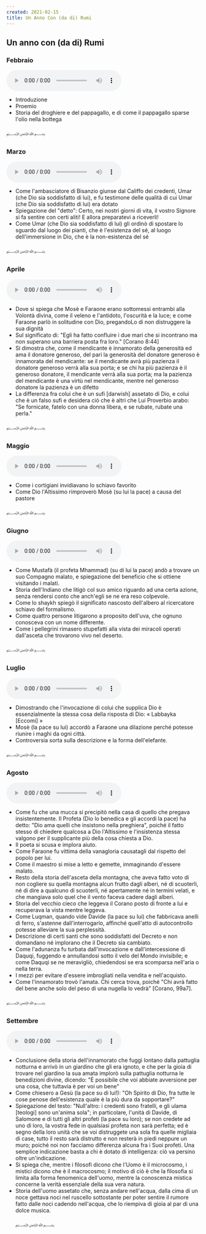 ```yaml
---
created: 2021-02-15
title: Un Anno Con (da di) Rumi
---
```


<h2>Un anno con (da di) Rumi</h2>

<h3>Febbraio</h3>
<audio controls src="https://www.dropbox.com/s/t611ks6stq2tm6u/Febbraio.m4a?raw=1">$notaudio$</audio>
<ul>
  <li>Introduzione</li>
  <li>Proemio</li>
  <li>Storia del droghiere e del pappagallo, e di come il pappagallo sparse l'olio nella bottega</li>
</ul>
<p class="text-center">&#65021;</p>
<h3>Marzo</h3>
<audio controls src="https://www.dropbox.com/s/y38uls6xg0vy0yt/Marzo.m4a?raw=1">$notaudio$</audio>
<ul>
  <li>
  Come l'ambasciatore di Bisanzio giunse dal Califfo dei credenti, Umar
  (che Dio sia soddisfatto di lui), e fu testimone delle qualità di cui
  Umar (che Dio sia soddisfatto di lui) era dotato
  </li>
  <li>
  Spiegazione del "detto": Certo, nei nostri giorni di vita, il vostro
  Signore si fa sentire con certi aliti! E allora preparatevi a
  riceverli!
  </li>
  <li>
  Come Umar (che Dio sia soddisfatto di lui) gli ordinò di spostare lo
  sguardo dal luogo dei pianti, che è l'esistenza del sé, al luogo
  dell'immersione in Dio, che è la non-esistenza del sé
  </li>
</ul>
<p class="text-center">&#65021;</p>
<h3>Aprile</h3>
<audio controls src="https://www.dropbox.com/s/cbl4ibp69udejjc/Aprile.m4a?raw=1">$notaudio$</audio>
<ul>
  <li>
  Dove si spiega che Mosè e Faraone erano sottomessi entrambi alla Volontà
  divina, come il veleno e l'antidoto, l'oscurità e la luce; e come
  Faraone parlò in solitudine con Dio, pregandoLo di non distruggere la
  sua dignità
  </li>
  <li>
  Sul significato di: "Egli ha fatto confluire i due mari che si
  incontrano ma non superano una barriera posta fra loro." [Corano 8:44]
  </li>
  <li>
  Si dimostra che, come il mendicante è innamorato della generosità ed ama
  il donatore generoso, del pari la generosità del donatore generoso è
  innamorata del mendicante: se il mendicante avrà più pazienza il
  donatore generoso verrà alla sua porta; e se chi ha più pazienza è il
  generoso donatore, il mendicante verrà alla sua porta; ma la pazienza
  del mendicante è una virtù nel mendicante, mentre nel generoso donatore
  la pazienza è un difetto
  </li>
  <li>
  La differenza fra colui che è un sufi [darwish] assetato di Dio, e colui
  che è un falso sufi e desidera ciò che è altri che Lui
  Proverbio arabo: "Se fornicate, fatelo con una donna libera, e se
  rubate, rubate una perla."
  </li>
</ul>
<p class="text-center">&#65021;</p>
<h3>Maggio</h3>
<audio controls src="https://www.dropbox.com/s/ig8dpw7cjdltciw/Maggio.m4a?raw=1">$notaudio$</audio>
<ul>
 <li>
 Come i cortigiani invidiavano lo schiavo favorito
 </li>
 <li>
 Come Dio l'Altissimo rimproverò Mosè (su lui la pace) a causa del pastore
 </li>
</ul>
<p class="text-center">&#65021;</p>
<h3>Giugno</h3>
<audio controls src="https://www.dropbox.com/s/paivcueepogzw6v/Giugno.m4a?raw=1">$notaudio$</audio>
<ul>
 <li>
 Come Mustafà (il profeta Mhammad) (su di lui la pace) andò a trovare
 un suo Compagno malato, e spiegazione del beneficio che si ottiene
 visitando i malati.
 </li>
 <li>
 Storia dell'Indiano che litigò col suo amico riguardo ad una certa
 azione, senza rendersi conto che anch'egli se ne era reso colpevole.
 </li>
 <li>
 Come lo shaykh spiegò il significato nascosto dell'albero al
 ricercatore schiavo del formalismo.
 </li>
 <li>
 Come quattro persone litigarono a proposito dell'uva, che ognuno
 conosceva con un nome differente.
 </li>
 <li>
 Come i pellegrini rimasero stupefatti alla vista dei miracoli operati
 dall'asceta che trovarono vivo nel deserto.
 </li>
</ul>
<p class="text-center">&#65021;</p>
<h3>Luglio</h3>
<audio controls src="https://www.dropbox.com/s/1jepssea99ii64s/Luglio.m4a?raw=1">$notaudio$</audio>
<ul>
 <li>
 Dimostrando che l'invocazione di colui che supplica Dio è
 essenzialmente la stessa cosa della risposta di Dio:
 « Labbayka [Eccomi] »
 </li>
 <li>
 Mosè (la pace su lui) accordò a Faraone una dilazione perché potesse riunire i
 maghi da ogni città.
 </li>
 <li>
 Controversia sorta sulla descrizione e la forma dell'elefante.
 </li>
</ul>
<p class="text-center">&#65021;</p>
<h3>Agosto</h3>
<audio controls src="https://www.dropbox.com/s/210fi5g26q10h2u/Agosto.m4a?raw=1">$notaudio$</audio>
<ul>
 <li>Come fu che una mucca si precipitò nella casa di quello che pregava
insistentemente. Il Profeta (Dio lo benedica e gli accordi la pace)
 ha detto: "Dio ama quelli che insistono nella preghiera", poiché il
 fatto stesso di chiedere qualcosa a Dio l'Altissimo e l'insistenza
 stessa valgono per il supplicante più della cosa chiesta a Dio.</li>
 <li>Il poeta si scusa e implora aiuto.</li>
 <li>Come Faraone fu vittima della vanagloria causatagli dal rispetto del
 popolo per lui.</li>
 <li>Come il maestro si mise a letto e gemette, immaginando d'essere
 malato.</li>
 <li>Resto della storia dell'asceta della montagna, che aveva fatto voto
 di non cogliere su quella montagna alcun frutto dagli alberi, né di
 scuoterli, né di dire a qualcuno di scuoterli, né apertamente né in
 termini velati, e che mangiava solo quel che il vento faceva cadere
 dagli alberi.</li>
 <li>Storia del vecchio cieco che leggeva il Corano posto di fronte a lui
 e recuperava la vista mentre leggeva.</li>
 <li>Come Luqman, quando vide Davide (la pace su lui) che fabbricava
 anelli di ferro, s'astenne dall'interrogarlo, affinché quell'atto di
 autocontrollo potesse alleviare la sua perplessità.</li>
 <li>Descrizione di certi santi che sono soddisfatti del Decreto e non
 domandano né implorano che il Decreto sia cambiato.</li>
 <li>Come l'adunanza fu turbata dall'invocazione e dall'intercessione di
 Daquqi, fuggendo e annullandosi sotto il velo del Mondo invisibile; e
 come Daquqi se ne meravigliò, chiedendosi se era scomparsa nell'aria
 o nella terra.</li>
 <li>I mezzi per evitare d'essere imbrogliati nella vendita e
 nell'acquisto.</li>
 <li>Come l'innamorato trovò l'amata. Chi cerca trova, poiché "Chi avrà
 fatto del bene anche solo del peso di una nugella lo vedrà"
 [Corano, 99a7].</li>
 </ul>
<p class="text-center">&#65021;</p>
<h3>Settembre</h3>
<audio controls src="https://www.dropbox.com/s/f6cxb6l7qbj28d0/Settembre.m4a?raw=1">$notaudio$</audio>
<ul>
 <li>Conclusione della storia dell'innamorato che fuggì lontano dalla pattuglia
 notturna e arrivò in un giardino che gli era ignoto, e che per la gioia di
 trovare nel giardino la sua amata implorò sulla pattuglia notturna le
 benedizioni divine, dicendo: "È possibile che voi abbiate avversione per una
 cosa, che tuttavia è per voi un bene"</li>
 <li>Come chiesero a Gesù (la pace su di lui!): "Oh Spirito di Dio, fra tutte le
 cose penose dell'esistenza quale è la più dura da sopportare?"</li>
 <li>Spiegazione del testo: "Null'altro: i credenti sono fratelli, e gli ulama
 [teologi] sono un'anima sola"; in particolare, l'unità di Davide, di Salomone e
 di tutti gli altri profeti (la pace su loro); se non credete ad uno di loro, la
 vostra fede in qualsiasi profeta non sarà perfetta; ed è segno della loro unità
 che se voi distruggete una sola fra quelle migliaia di case, tutto il resto
 sarà distrutto e non resterà in piedi neppure un muro; poiché noi non facciamo
 differenza alcuna fra i Suoi profeti. Una semplice indicazione basta a chi è
 dotato di intelligenza: ciò va persino oltre un'indicazione.</li>
 <li>Si spiega che, mentre i filosofi dicono che l'Uomo è il microcosmo, i
 mistici dicono che è il macrocosmo; il motivo di ciò è che la filosofia si
 limita alla forma fenomenica dell'uomo, mentre la conoscenza mistica concerne
 la verità essenziale della sua vera natura.</li>
 <li>Storia dell'uomo assetato che, senza andare nell'acqua, dalla cima di un
 noce gettava noci nel ruscello sottostante per poter sentire il rumore fatto
 dalle noci cadendo nell'acqua, che lo riempiva di gioia al par di una dolce
 musica.</li>
 <p class="text-center">&#65021;</p>

